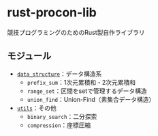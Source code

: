 # rust-procon-lib
競技プログラミングのためのRust製自作ライブラリ

## モジュール
- [`data_structure`](/src/data_structure/)：データ構造系
  - `prefix_sum`：1次元累積和・2次元累積和
  - `range_set`：区間をsetで管理するデータ構造
  - `union_find`：Union-Find（素集合データ構造）
- [`utils`](/src/utils/)：その他
  - `binary_search`：二分探索
  - `compression`：座標圧縮
